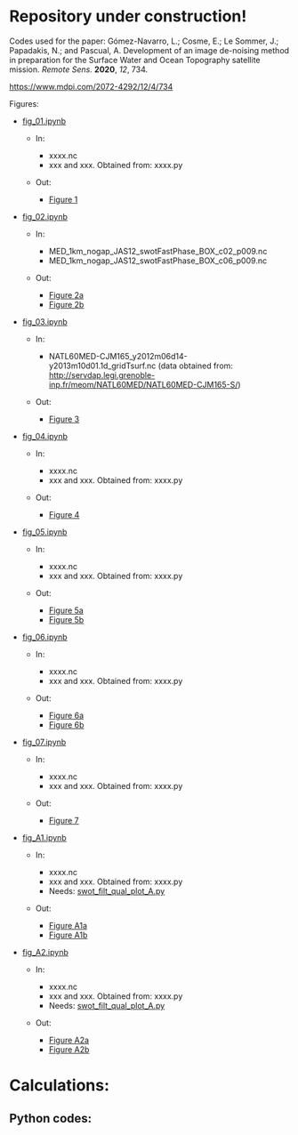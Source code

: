 # Repository under construction!


Codes used for the paper: Gómez-Navarro, L.; Cosme, E.; Le Sommer, J.; Papadakis, N.; and Pascual, A.  Development of an image de-noising method in preparation for the Surface Water and Ocean Topography satellite mission.  _Remote Sens._ **2020**, _12_, 734. 

https://www.mdpi.com/2072-4292/12/4/734

Figures:

* [fig_01.ipynb](fig_01.ipynb)

	* In:<br>
		* xxxx.nc
		* xxx and xxx.  Obtained from: xxxx.py
		
	* Out: <br>
		* [Figure 1](figures/swot_box_select.png)

* [fig_02.ipynb](fig_02.ipynb)

	* In:<br>
		* MED_1km_nogap_JAS12_swotFastPhase_BOX_c02_p009.nc
		* MED_1km_nogap_JAS12_swotFastPhase_BOX_c06_p009.nc
		
	* Out: <br>
		* [Figure 2a](figures/noise_pass09.png) <br>
		* [Figure 2b](figures/noise_pass22.png)


* [fig_03.ipynb](fig_03.ipynb)

	* In:<br>
		* NATL60MED-CJM165_y2012m06d14-y2013m10d01.1d_gridTsurf.nc
		(data obtained from: http://servdap.legi.grenoble-inp.fr/meom/NATL60MED/NATL60MED-CJM165-S/)
		
	* Out: <br>
		* [Figure 3](figures/norms_intime_subdomain_seasons.png)

* [fig_04.ipynb](fig_04.ipynb)

	* In:<br>
		* xxxx.nc
		* xxx and xxx.  Obtained from: xxxx.py
		
	* Out: <br>
		* [Figure 4](figures/scores_varreg2_K_A_ext_bars_seasons_5_P.png)

* [fig_05.ipynb](fig_05.ipynb)

	* In:<br>
		* xxxx.nc
		* xxx and xxx.  Obtained from: xxxx.py
		
	* Out: <br>
		* [Figure 5a](figures/MED_1km_nogap_JAS12_swotFastPhase_BOX_c02_p009_params_v3_var_reg2_lambd_00455_KA.png) <br>
		* [Figure 5b](figures/MED_1km_nogap_JAS12_swotFastPhase_BOX_c06_p009_params_v3_var_reg2_lambd_00455_KA.png)

* [fig_06.ipynb](fig_06.ipynb)

	* In:<br>
		* xxxx.nc
		* xxx and xxx.  Obtained from: xxxx.py
		
	* Out: <br>
		* [Figure 6a](figures/MED_1km_nogap_FMA13_swotFastPhase_BOX_c02_p009_params_v7_var_reg2_lambd_00105_KA.png) <br>
		* [Figure 6b](figures/MED_1km_nogap_FMA13_swotFastPhase_BOX_c06_p009_params_v7_var_reg2_lambd_00105_KA.png)

* [fig_07.ipynb](fig_07.ipynb)

	* In:<br>
		* xxxx.nc
		* xxx and xxx.  Obtained from: xxxx.py
		
	* Out: <br>
		* [Figure 7](figures/spectra_min_MSR_varreg2_all_new_EB_noise_v3.png)

* [fig_A1.ipynb](fig_A1.ipynb)

	* In:<br>
		* xxxx.nc
		* xxx and xxx.  Obtained from: xxxx.py
		* Needs: [swot_filt_qual_plot_A.py](swot_filt_qual_plot_A.py)
		
	* Out: <br>
		* [Figure A1a](figures/MED_1km_nogap_JAS12_swotFastPhase_BOX_c02_p009_lambd_0000455_bc_ga_A.png) <br>
		* [Figure A1b](figures/MED_1km_nogap_JAS12_swotFastPhase_BOX_c06_p009_lambd_0000455_bc_ga_A.png)

* [fig_A2.ipynb](fig_A2.ipynb)

	* In:<br>
		* xxxx.nc
		* xxx and xxx.  Obtained from: xxxx.py
		* Needs: [swot_filt_qual_plot_A.py](swot_filt_qual_plot_A.py)
		
	* Out: <br>
		* [Figure A2a](figures/MED_1km_nogap_FMA13_swotFastPhase_BOX_c02_p009_lambd_0000105_bc_ga_A.png) <br>
		* [Figure A2b](figures/MED_1km_nogap_FMA13_swotFastPhase_BOX_c06_p009_lambd_0000105_bc_ga_A.png)

# Calculations:

## Python codes:
